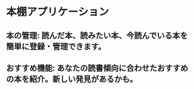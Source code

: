 # 本棚アプリケーション
## 本の管理: 読んだ本、読みたい本、今読んでいる本を簡単に登録・管理できます。
## おすすめ機能: あなたの読書傾向に合わせたおすすめの本を紹介。新しい発見があるかも。